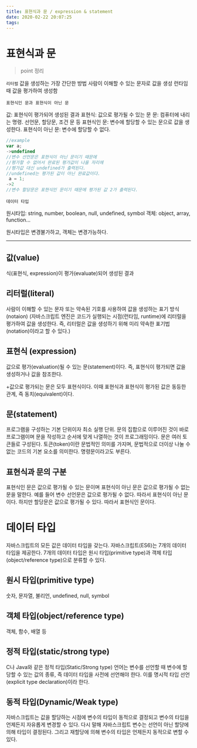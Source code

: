 ```yaml
---
title: 표현식과 문 / expression & statement
date: 2020-02-22 20:07:25
tags:
---
```


# 표현식과 문

> point 정리

`리터럴`
값을 생성하는 가장 간단한 방법
사람이 이해할 수 있는 문자로 값을 생성
런타임 때 값을 평가하여 생성함

`표현식인 문과 표현식이 아닌 문`

값: 표현식이 평가되어 생성된 결과
표현식: 값으로 평가될 수 있는 문
문: 컴퓨터에 내리는 명령. 선언문, 할당문, 조건 문 등
표현식인 문: 변수에 할당할 수 있는 문으로 값을 생성한다.
표현식이 아닌 문: 변수에 할당할 수 없다.

```javascript
//example
var a;
->undefined
//변수 선언문은 표현식이 아닌 문이기 때문에
//평가할 수 없어서 완료된 평가값이 나올 자리에
//평가값 대신 undefined가 출력된다.
//undefined는 평가된 값이 아닌 완료값이다.
 a = 1;
->2
//변수 할당문은 표현식인 문이기 때문에 평가된 값 2가 출력된다.
```

`데이터 타입`

원시타입: string, number, boolean, null, undefined, symbol
객체: object, array, function…

원시타입은 변경불가하고, 객체는 변경가능하다.

---

## 값(value)

식(표현식, expression)이 평가(evaluate)되어 생성된 결과

## 리터럴(literal)

사람이 이해할 수 있는 문자 또는 약속된 기호를 사용하여 값을 생성하는 표기 방식(notaion)
(자바스크립트 엔진은 코드가 실행되는 시점(런타임, runtime)에 리터럴을 평가하여 값을 생성한다. 즉, 리터럴은 값을 생성하기 위해 미리 약속한 표기법(notation)이라고 할 수 있다.)

## 표현식 (expression)

값으로 평가(evaluation)될 수 있는 문(statement)이다. 즉, 표현식이 평가되면 값을 생성하거나 값을 참조한다.

+값으로 평가되는 문은 모두 표현식이다. 이때 표현식과 표현식이 평가된 값은 동등한 관계, 즉 동치(equivalent)이다.

## 문(statement)

프로그램을 구성하는 기본 단위이자 최소 실행 단위. 문의 집합으로 이루어진 것이 바로 프로그램이며 문을 작성하고 순서에 맞게 나열하는 것이 프로그래밍이다. 문은 여러 토큰들로 구성된다. 토큰(token)이란 문법적인 의미를 가지며, 문법적으로 더이상 나눌 수 없는 코드의 기본 요소를 의미한다. 명령문이라고도 부른다.

## 표현식과 문의 구분

표현식인 문은 값으로 평가될 수 있는 문이며 표현식이 아닌 문은 값으로 평가될 수 없는 문을 말한다. 예를 들어 변수 선언문은 값으로 평가될 수 없다. 따라서 표현식이 아닌 문이다. 하지만 할당문은 값으로 평가될 수 있다. 따라서 표현식인 문이다.

# 데이터 타입

자바스크립트의 모든 값은 데이터 타입을 갖는다. 자바스크립트(ES6)는 7개의 데이터 타입을 제공한다. 7개의 데이터 타입은 원시 타입(primitive type)과 객체 타입(object/reference type)으로 분류할 수 있다.

## 원시 타입(primitive type)

숫자, 문자열, 불리언, undefined, null, symbol

## 객체 타입(object/reference type)

객체, 함수, 배열 등

## 정적 타입(static/strong type)

C나 Java와 같은 정적 타입(Static/Strong type) 언어는 변수를 선언할 때 변수에 할당할 수 있는 값의 종류, 즉 데이터 타입을 사전에 선언해야 한다. 이를 명시적 타입 선언(explicit type declaration)이라 한다.

## 동적 타입(Dynamic/Weak type)

자바스크립트는 값을 할당하는 시점에 변수의 타입이 동적으로 결정되고 변수의 타입을 언제든지 자유롭게 변경할 수 있다. 다시 말해 자바스크립트 변수는 선언이 아닌 할당에 의해 타입이 결정된다. 그리고 재할당에 의해 변수의 타입은 언제든지 동적으로 변할 수 있다.
